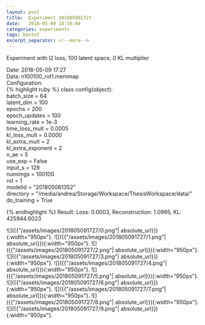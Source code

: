 ```yaml
---
layout: post
title:  Experiment 201805091727
date:   2018-05-09 18:56:04
categories: experiments
tags: bestof
excerpt_separator: <!--more-->
---
```

Experiment with l2 loss, 100 latent space, 0 KL multiplier
 <!--more-->
Date: 2018-05-09 17:27  
Data: n100100_rot1.memmap  
Configuration:   
{% highlight ruby %}
class config(object):  
    batch_size = 64  
    latent_dim = 100  
    epochs = 200  
    epoch_updates = 100  
    learning_rate = 1e-3   
    time_loss_mult = 0.0005   
    kl_loss_mult = 0.0000  
    kl_extra_mult = 2   
    kl_extra_exponent = 2  
    n_ae = 5  
    use_exp = False  
    input_s = 128  
    numimgs = 100100  
    rot = 1  
    modelid = "201805081352"  
    directory = "/media/andrea/Storage/Workspace/ThesisWorkspace/data/"  
    do_training = True  
  
{% endhighlight %}
Result: Loss: 0.0003, Reconstruction: 1.0995, KL: 425944.6023  

![]({{"/assets/images/201805091727/0.png"| absolute_url}}){:width="950px"}.
![]({{"/assets/images/201805091727/1.png"| absolute_url}}){:width="950px"}.
![]({{"/assets/images/201805091727/2.png"| absolute_url}}){:width="950px"}.
![]({{"/assets/images/201805091727/3.png"| absolute_url}}){:width="950px"}.
![]({{"/assets/images/201805091727/4.png"| absolute_url}}){:width="950px"}.
![]({{"/assets/images/201805091727/5.png"| absolute_url}}){:width="950px"}.
![]({{"/assets/images/201805091727/6.png"| absolute_url}}){:width="950px"}.
![]({{"/assets/images/201805091727/7.png"| absolute_url}}){:width="950px"}.
![]({{"/assets/images/201805091727/8.png"| absolute_url}}){:width="950px"}.
![]({{"/assets/images/201805091727/9.png"| absolute_url}}){:width="950px"}.
